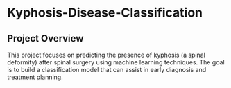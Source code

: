 # Kyphosis-Disease-Classification


## Project Overview
This project focuses on predicting the presence of kyphosis (a spinal deformity) after spinal surgery using machine learning techniques. The goal is to build a classification model that can assist in early diagnosis and treatment planning.

